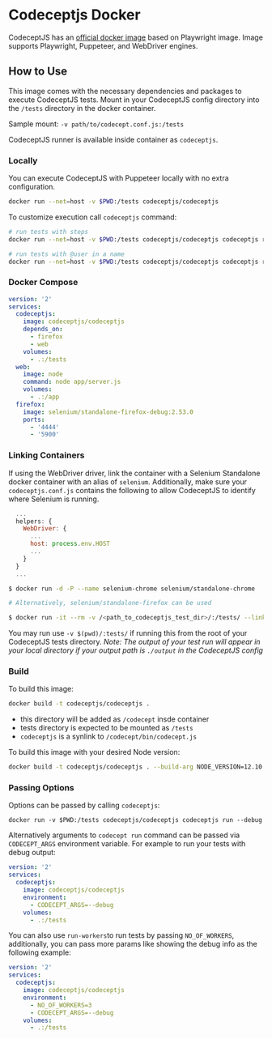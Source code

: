 # Codeceptjs Docker

CodeceptJS has an [official docker image](https://hub.docker.com/r/codeceptjs/codeceptjs) based on Playwright image. Image supports Playwright, Puppeteer, and WebDriver engines.

## How to Use

This image comes with the necessary dependencies and packages to execute CodeceptJS tests.
Mount in your CodeceptJS config directory into the `/tests` directory in the docker container.

Sample mount: `-v path/to/codecept.conf.js:/tests`

CodeceptJS runner is available inside container as `codeceptjs`.

### Locally

You can execute CodeceptJS with Puppeteer locally with no extra configuration.

```sh
docker run --net=host -v $PWD:/tests codeceptjs/codeceptjs
```

To customize execution call `codeceptjs` command:

```sh
# run tests with steps
docker run --net=host -v $PWD:/tests codeceptjs/codeceptjs codeceptjs run --steps

# run tests with @user in a name
docker run --net=host -v $PWD:/tests codeceptjs/codeceptjs codeceptjs run --grep "@user"
```


### Docker Compose

```yaml
version: '2'
services:
  codeceptjs:
    image: codeceptjs/codeceptjs
    depends_on:
      - firefox
      - web
    volumes:
      - .:/tests
  web:
    image: node
    command: node app/server.js
    volumes:
      - .:/app
  firefox:
    image: selenium/standalone-firefox-debug:2.53.0
    ports:
      - '4444'
      - '5900'
```

### Linking Containers

If using the WebDriver driver, link the container with a Selenium Standalone docker container with an alias of `selenium`. Additionally, make sure your `codeceptjs.conf.js` contains the following to allow CodeceptJS to identify where Selenium is running.

```javascript
  ...
  helpers: {
    WebDriver: {
      ...
      host: process.env.HOST
      ...
    }
  }
  ...
```

```sh
$ docker run -d -P --name selenium-chrome selenium/standalone-chrome

# Alternatively, selenium/standalone-firefox can be used

$ docker run -it --rm -v /<path_to_codeceptjs_test_dir>/:/tests/ --link selenium-chrome:selenium codeceptjs/codeceptjs
```

You may run use `-v $(pwd)/:tests/` if running this from the root of your CodeceptJS tests directory.
_Note: The output of your test run will appear in your local directory if your output path is `./output` in the CodeceptJS config_

### Build

To build this image:

```sh
docker build -t codeceptjs/codeceptjs .
```

* this directory will be added as `/codecept` insde container
* tests directory is expected to be mounted as `/tests`
* `codeceptjs` is a synlink to `/codecept/bin/codecept.js`

To build this image with your desired Node version:

```sh
docker build -t codeceptjs/codeceptjs . --build-arg NODE_VERSION=12.10.0
```

### Passing Options

Options can be passed by calling `codeceptjs`:

```
docker run -v $PWD:/tests codeceptjs/codeceptjs codeceptjs run --debug
```

Alternatively arguments to `codecept run` command can be passed via `CODECEPT_ARGS` environment variable. For example to run your tests with debug
output:

```yaml
version: '2'
services:
  codeceptjs:
    image: codeceptjs/codeceptjs
    environment:
      - CODECEPT_ARGS=--debug
    volumes:
      - .:/tests
```

You can also use `run-workers`to run tests by passing `NO_OF_WORKERS`, additionally, you can pass more params like showing the debug info as the following example:

```yaml
version: '2'
services:
  codeceptjs:
    image: codeceptjs/codeceptjs
    environment:
      - NO_OF_WORKERS=3
      - CODECEPT_ARGS=--debug
    volumes:
      - .:/tests
```
